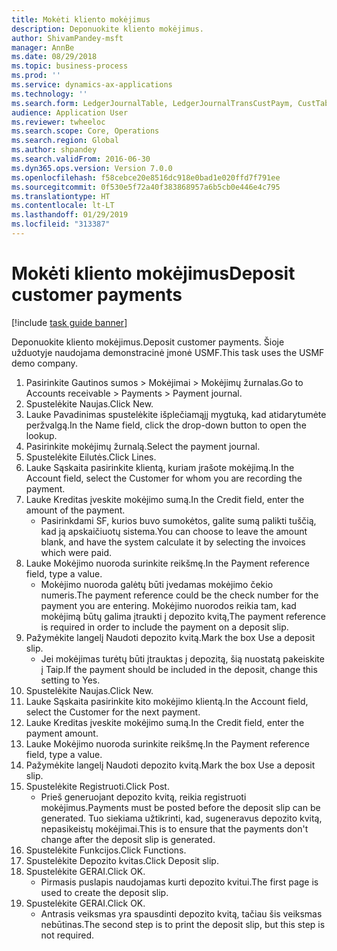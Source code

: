 ```yaml
---
title: Mokėti kliento mokėjimus
description: Deponuokite kliento mokėjimus.
author: ShivamPandey-msft
manager: AnnBe
ms.date: 08/29/2018
ms.topic: business-process
ms.prod: ''
ms.service: dynamics-ax-applications
ms.technology: ''
ms.search.form: LedgerJournalTable, LedgerJournalTransCustPaym, CustTableLookup
audience: Application User
ms.reviewer: twheeloc
ms.search.scope: Core, Operations
ms.search.region: Global
ms.author: shpandey
ms.search.validFrom: 2016-06-30
ms.dyn365.ops.version: Version 7.0.0
ms.openlocfilehash: f58cebce20e8516dc918e0bad1e020ffd7f791ee
ms.sourcegitcommit: 0f530e5f72a40f383868957a6b5cb0e446e4c795
ms.translationtype: HT
ms.contentlocale: lt-LT
ms.lasthandoff: 01/29/2019
ms.locfileid: "313387"
---
```

# <a name="deposit-customer-payments"></a><span data-ttu-id="97e97-103">Mokėti kliento mokėjimus</span><span class="sxs-lookup"><span data-stu-id="97e97-103">Deposit customer payments</span></span>

[!include [task guide banner](../../includes/task-guide-banner.md)]

<span data-ttu-id="97e97-104">Deponuokite kliento mokėjimus.</span><span class="sxs-lookup"><span data-stu-id="97e97-104">Deposit customer payments.</span></span> <span data-ttu-id="97e97-105">Šioje užduotyje naudojama demonstracinė įmonė USMF.</span><span class="sxs-lookup"><span data-stu-id="97e97-105">This task uses the USMF demo company.</span></span>

1. <span data-ttu-id="97e97-106">Pasirinkite Gautinos sumos > Mokėjimai > Mokėjimų žurnalas.</span><span class="sxs-lookup"><span data-stu-id="97e97-106">Go to Accounts receivable > Payments > Payment journal.</span></span>
2. <span data-ttu-id="97e97-107">Spustelėkite Naujas.</span><span class="sxs-lookup"><span data-stu-id="97e97-107">Click New.</span></span>
3. <span data-ttu-id="97e97-108">Lauke Pavadinimas spustelėkite išplečiamąjį mygtuką, kad atidarytumėte peržvalgą.</span><span class="sxs-lookup"><span data-stu-id="97e97-108">In the Name field, click the drop-down button to open the lookup.</span></span>
4. <span data-ttu-id="97e97-109">Pasirinkite mokėjimų žurnalą.</span><span class="sxs-lookup"><span data-stu-id="97e97-109">Select the payment journal.</span></span> 
5. <span data-ttu-id="97e97-110">Spustelėkite Eilutės.</span><span class="sxs-lookup"><span data-stu-id="97e97-110">Click Lines.</span></span>
6. <span data-ttu-id="97e97-111">Lauke Sąskaita pasirinkite klientą, kuriam įrašote mokėjimą.</span><span class="sxs-lookup"><span data-stu-id="97e97-111">In the Account field, select the Customer for whom you are recording the payment.</span></span>
7. <span data-ttu-id="97e97-112">Lauke Kreditas įveskite mokėjimo sumą.</span><span class="sxs-lookup"><span data-stu-id="97e97-112">In the Credit field, enter the amount of the payment.</span></span>
    * <span data-ttu-id="97e97-113">Pasirinkdami SF, kurios buvo sumokėtos, galite sumą palikti tuščią, kad ją apskaičiuotų sistema.</span><span class="sxs-lookup"><span data-stu-id="97e97-113">You can choose to leave the amount blank, and have the system calculate it by selecting the invoices which were paid.</span></span>  
8. <span data-ttu-id="97e97-114">Lauke Mokėjimo nuoroda surinkite reikšmę.</span><span class="sxs-lookup"><span data-stu-id="97e97-114">In the Payment reference field, type a value.</span></span>
    * <span data-ttu-id="97e97-115">Mokėjimo nuoroda galėtų būti įvedamas mokėjimo čekio numeris.</span><span class="sxs-lookup"><span data-stu-id="97e97-115">The payment reference could be the check number for the payment you are entering.</span></span> <span data-ttu-id="97e97-116">Mokėjimo nuorodos reikia tam, kad mokėjimą būtų galima įtraukti į depozito kvitą,</span><span class="sxs-lookup"><span data-stu-id="97e97-116">The payment reference is required in order to include the payment on a deposit slip.</span></span>  
9. <span data-ttu-id="97e97-117">Pažymėkite langelį Naudoti depozito kvitą.</span><span class="sxs-lookup"><span data-stu-id="97e97-117">Mark the box Use a deposit slip.</span></span>
    * <span data-ttu-id="97e97-118">Jei mokėjimas turėtų būti įtrauktas į depozitą, šią nuostatą pakeiskite į Taip.</span><span class="sxs-lookup"><span data-stu-id="97e97-118">If the payment should be included in the deposit, change this setting to Yes.</span></span>  
10. <span data-ttu-id="97e97-119">Spustelėkite Naujas.</span><span class="sxs-lookup"><span data-stu-id="97e97-119">Click New.</span></span>
11. <span data-ttu-id="97e97-120">Lauke Sąskaita pasirinkite kito mokėjimo klientą.</span><span class="sxs-lookup"><span data-stu-id="97e97-120">In the Account field, select the Customer for the next payment.</span></span>
12. <span data-ttu-id="97e97-121">Lauke Kreditas įveskite mokėjimo sumą.</span><span class="sxs-lookup"><span data-stu-id="97e97-121">In the Credit field, enter the payment amount.</span></span>
13. <span data-ttu-id="97e97-122">Lauke Mokėjimo nuoroda surinkite reikšmę.</span><span class="sxs-lookup"><span data-stu-id="97e97-122">In the Payment reference field, type a value.</span></span>
14. <span data-ttu-id="97e97-123">Pažymėkite langelį Naudoti depozito kvitą.</span><span class="sxs-lookup"><span data-stu-id="97e97-123">Mark the box Use a deposit slip.</span></span>
15. <span data-ttu-id="97e97-124">Spustelėkite Registruoti.</span><span class="sxs-lookup"><span data-stu-id="97e97-124">Click Post.</span></span>
    * <span data-ttu-id="97e97-125">Prieš generuojant depozito kvitą, reikia registruoti mokėjimus.</span><span class="sxs-lookup"><span data-stu-id="97e97-125">Payments must be posted before the deposit slip can be generated.</span></span> <span data-ttu-id="97e97-126">Tuo siekiama užtikrinti, kad, sugeneravus depozito kvitą, nepasikeistų mokėjimai.</span><span class="sxs-lookup"><span data-stu-id="97e97-126">This is to ensure that the payments don't change after the deposit slip is generated.</span></span>  
16. <span data-ttu-id="97e97-127">Spustelėkite Funkcijos.</span><span class="sxs-lookup"><span data-stu-id="97e97-127">Click Functions.</span></span>
17. <span data-ttu-id="97e97-128">Spustelėkite Depozito kvitas.</span><span class="sxs-lookup"><span data-stu-id="97e97-128">Click Deposit slip.</span></span>
18. <span data-ttu-id="97e97-129">Spustelėkite GERAI.</span><span class="sxs-lookup"><span data-stu-id="97e97-129">Click OK.</span></span>
    * <span data-ttu-id="97e97-130">Pirmasis puslapis naudojamas kurti depozito kvitui.</span><span class="sxs-lookup"><span data-stu-id="97e97-130">The first page is used to create the deposit slip.</span></span>  
19. <span data-ttu-id="97e97-131">Spustelėkite GERAI.</span><span class="sxs-lookup"><span data-stu-id="97e97-131">Click OK.</span></span>
    * <span data-ttu-id="97e97-132">Antrasis veiksmas yra spausdinti depozito kvitą, tačiau šis veiksmas nebūtinas.</span><span class="sxs-lookup"><span data-stu-id="97e97-132">The second step is to print the deposit slip, but this step is not required.</span></span>  

